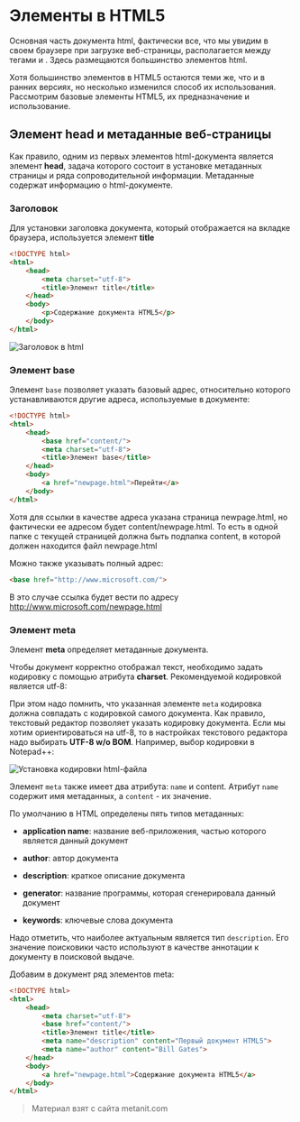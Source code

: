 # Элементы в HTML5

Основная часть документа html, фактически все, что мы увидим в своем браузере при загрузке веб-страницы, располагается между тегами **<body>** и **</body>**. Здесь размещаются большинство элементов html.

Хотя большинство элементов в HTML5 остаются теми же, что и в ранних версиях, но несколько изменился способ их использования. Рассмотрим базовые элементы HTML5, их предназначение и использование.

## Элемент head и метаданные веб-страницы

Как правило, одним из первых элементов html-документа является элемент **head**, задача которого состоит в установке метаданных страницы и ряда сопроводительной информации. Метаданные содержат информацию о html-документе.

### Заголовок

Для установки заголовка документа, который отображается на вкладке браузера, используется элемент **title**

```html
<!DOCTYPE html>
<html>
    <head>
        <meta charset="utf-8">
        <title>Элемент title</title>
    </head>
    <body>
        <p>Содержание документа HTML5</p>
    </body>
</html>
```

![Заголовок в html](https://metanit.com/web/html5/pics/1.5.png)

### Элемент base

Элемент `base` позволяет указать базовый адрес, относительно которого устанавливаются другие адреса, используемые в документе:

```html
<!DOCTYPE html>
<html>
    <head>
        <base href="content/">
        <meta charset="utf-8">
        <title>Элемент base</title>
    </head>
    <body>
        <a href="newpage.html">Перейти</a>
    </body>
</html>
```

Хотя для ссылки в качестве адреса указана страница newpage.html, но фактически ее адресом будет content/newpage.html. То есть в одной папке с текущей страницей должна быть подпапка content, в которой должен находится файл newpage.html

Можно также указывать полный адрес:

```html
<base href="http://www.microsoft.com/">
```

В это случае ссылка будет вести по адресу http://www.microsoft.com/newpage.html

### Элемент meta

Элемент **meta** определяет метаданные документа.

Чтобы документ корректно отображал текст, необходимо задать кодировку с помощью атрибута **charset**. Рекомендуемой кодировкой является utf-8:

<meta charset="utf-8">

При этом надо помнить, что указанная  элементе `meta` кодировка должна совпадать с кодировкой самого документа. Как правило, текстовый редактор позволяет указать кодировку документа. Если мы хотим ориентироваться на utf-8, то в настройках текстового редактора надо выбирать **UTF-8 w/o BOM**. Например, выбор кодировки в Notepad++:

![Установка кодировки html-файла](https://metanit.com/web/html5/pics/1.3.png)

Элемент `meta` также имеет два атрибута: `name` и content. Атрибут `name` содержит имя метаданных, а `content` - их значение.

По умолчанию в HTML определены пять типов метаданных:

- **application name**: название веб-приложения, частью которого является данный документ

- **author**: автор документа

- **description**: краткое описание документа

- **generator**: название программы, которая сгенерировала данный документ

- **keywords**: ключевые слова документа

Надо отметить, что наиболее актуальным является тип `description`. Его значение поисковики часто используют в качестве аннотации к документу в поисковой выдаче.

Добавим в документ ряд элементов meta:

```html
<!DOCTYPE html>
<html>
    <head>
        <meta charset="utf-8">
        <base href="content/">
        <title>Элемент title</title>
        <meta name="description" content="Первый документ HTML5">
        <meta name="author" content="Bill Gates">
    </head>
    <body>
        <a href="newpage.html">Содержание документа HTML5</a>
    </body>
</html>
```


> Материал взят с сайта metanit.com